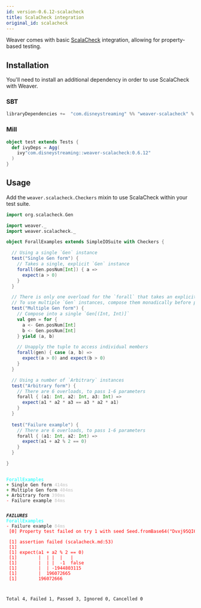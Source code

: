 ```yaml
---
id: version-0.6.12-scalacheck
title: ScalaCheck integration
original_id: scalacheck
---
```


Weaver comes with basic [ScalaCheck](https://www.scalacheck.org/) integration, allowing for property-based testing.

## Installation

You'll need to install an additional dependency in order to use ScalaCheck with Weaver.

### SBT
```scala
libraryDependencies +=  "com.disneystreaming" %% "weaver-scalacheck" % "0.6.12" % Test
```

### Mill
```scala
object test extends Tests {
  def ivyDeps = Agg(
    ivy"com.disneystreaming::weaver-scalacheck:0.6.12"
  )
}
```

## Usage

Add the `weaver.scalacheck.Checkers` mixin to use ScalaCheck within your test suite.

```scala
import org.scalacheck.Gen

import weaver._
import weaver.scalacheck._

object ForallExamples extends SimpleIOSuite with Checkers {

  // Using a single `Gen` instance
  test("Single Gen form") {
    // Takes a single, explicit `Gen` instance
    forall(Gen.posNum[Int]) { a =>
      expect(a > 0)
    }
  }

  // There is only one overload for the `forall` that takes an explicit `Gen` parameter
  // To use multiple `Gen` instances, compose them monadically before passing to `forall`
  test("Multiple Gen form") {
    // Compose into a single `Gen[(Int, Int)]`
    val gen = for {
      a <- Gen.posNum[Int]
      b <- Gen.posNum[Int]
    } yield (a, b)

    // Unapply the tuple to access individual members
    forall(gen) { case (a, b) =>
      expect(a > 0) and expect(b > 0)
    }
  }

  // Using a number of `Arbitrary` instances
  test("Arbitrary form") {
    // There are 6 overloads, to pass 1-6 parameters
    forall { (a1: Int, a2: Int, a3: Int) =>
      expect(a1 * a2 * a3 == a3 * a2 * a1)
    }
  }
  
  test("Failure example") {
    // There are 6 overloads, to pass 1-6 parameters
    forall { (a1: Int, a2: Int) =>
      expect(a1 + a2 % 2 == 0)
    }
  }

}
```

<div class='terminal'><pre><code class = 'nohighlight'>
<span style='color: cyan'>ForallExamples</span>
<span style='color: green'>+&nbsp;</span>Single&nbsp;Gen&nbsp;form&nbsp;<span style='color: lightgray'><b>414ms</span></b>
<span style='color: green'>+&nbsp;</span>Multiple&nbsp;Gen&nbsp;form&nbsp;<span style='color: lightgray'><b>404ms</span></b>
<span style='color: green'>+&nbsp;</span>Arbitrary&nbsp;form&nbsp;<span style='color: lightgray'><b>390ms</span></b>
<span style='color: red'>-&nbsp;</span>Failure&nbsp;example&nbsp;<span style='color: lightgray'><b>84ms</span></b>

<span style='color: red'>*************</span>FAILURES<span style='color: red'>*************</span>
<span style='color: cyan'>ForallExamples</span>
<span style='color: red'>-&nbsp;</span>Failure&nbsp;example&nbsp;<span style='color: lightgray'><b>84ms</span></b><br /><span style='color: red'>&nbsp;[0]&nbsp;Property&nbsp;test&nbsp;failed&nbsp;on&nbsp;try&nbsp;1&nbsp;with&nbsp;seed&nbsp;Seed.fromBase64("Dvxj95QI68axc7diQV68Z1FfcUbx__mzMiFyeLNZQPK=")&nbsp;and&nbsp;input&nbsp;(196072666,-1944803115)&nbsp;(modules/scalacheck/src/weaver/scalacheck/Checkers.scala:190)</span><br /><br /><span style='color: red'>&nbsp;[1]&nbsp;assertion&nbsp;failed&nbsp;(scalacheck.md:53)<br />&nbsp;[1]&nbsp;<br />&nbsp;[1]&nbsp;expect(a1&nbsp;+&nbsp;a2&nbsp;%&nbsp;2&nbsp;==&nbsp;0)<br />&nbsp;[1]&nbsp;&nbsp;&nbsp;&nbsp;&nbsp;&nbsp;&nbsp;&nbsp;|&nbsp;&nbsp;|&nbsp;|&nbsp;&nbsp;|&nbsp;&nbsp;&nbsp;|<br />&nbsp;[1]&nbsp;&nbsp;&nbsp;&nbsp;&nbsp;&nbsp;&nbsp;&nbsp;|&nbsp;&nbsp;|&nbsp;|&nbsp;&nbsp;-1&nbsp;&nbsp;false<br />&nbsp;[1]&nbsp;&nbsp;&nbsp;&nbsp;&nbsp;&nbsp;&nbsp;&nbsp;|&nbsp;&nbsp;|&nbsp;-1944803115<br />&nbsp;[1]&nbsp;&nbsp;&nbsp;&nbsp;&nbsp;&nbsp;&nbsp;&nbsp;|&nbsp;&nbsp;196072665<br />&nbsp;[1]&nbsp;&nbsp;&nbsp;&nbsp;&nbsp;&nbsp;&nbsp;&nbsp;196072666</span>

Total&nbsp;4,&nbsp;Failed&nbsp;1,&nbsp;Passed&nbsp;3,&nbsp;Ignored&nbsp;0,&nbsp;Cancelled&nbsp;0
</code></pre></div>
